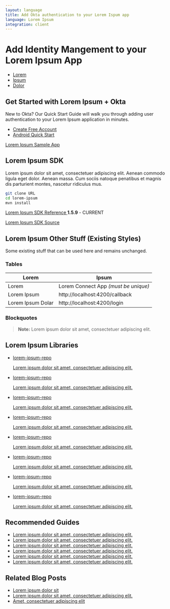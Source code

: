 ```yaml
---
layout: language
title: Add Okta authentication to your Lorem Ispum app
language: Lorem Ipsum
integration: client
---
```


# <i class='icon-48 docsPage code-java'></i> Add Identity Mangement to your Lorem Ipsum App

<ul class='language-tabs'>
    <li>
        <a href='#'>
            <i class='icon code-java-32'></i><span>Lorem</span>
        </a>
    </li>
    <li class="active">
        <a href='#'>
            <i class='icon code-php-32'></i><span>Ipsum</span>
        </a>
    </li>
    <li class="active">
        <a href='#'>
            <i class='icon code-android-32'></i><span>Dolor</span>
        </a>
    </li>
</ul>

## Get Started with Lorem Ipsum + Okta

New to Okta? Our Quick Start Guide will walk you through adding user authentication to your Lorem Ipsum application in minutes.

<ul class='language-ctas'>
  <li>
    <a href='/signup/' class='code-button highlighted' data-proofer-ignore>
      <span>Create Free Account</span>
    </a>
  </li>
  <li>
    <a href='/quickstart/#/android/java/generic' class='code-button inverse' data-proofer-ignore>
      <span>Android Quick Start</span>
    </a>
  </li>
</ul>

<a href='#'>
  <span class='fa fa-github'></span> <span>Lorem Ipsum Sample App</span>
</a>

## Lorem Ipsum SDK

Lorem ipsum dolor sit amet, consectetuer adipiscing elit. Aenean commodo ligula eget dolor. Aenean massa. Cum sociis natoque penatibus et magnis dis parturient montes, nascetur ridiculus mus.


```bash
git clone URL
cd lorem-ipsum
mvn install
```

<p class="language-reference">
  <a href='#' class="language-reference">
    <span class='icon expression-16'></span> 
    <span>Lorem Ipsum SDK Reference</span>
  </a>
  <span><b>1.5.9</b> - CURRENT</span>
</p>

<a href='#'>
  <span class='fa fa-github'></span> <span>Lorem Ipsum SDK Source</span>
</a>

## Lorem Ipsum Other Stuff (Existing Styles)

Some existing stuff that can be used here and remains unchanged.

### Tables

| Lorem               | Ipsum                                               |
| ------------------- | --------------------------------------------------- |
| Lorem               | Lorem Connect App *(must be unique)*                |
| Lorem Ipsum         | http://localhost:4200/callback                      |
| Lorem Ipsum Dolar   | http://localhost:4200/login                         |

### Blockquotes

> **Note:** Lorem ipsum dolor sit amet, consectetuer adipiscing elit.

## Lorem Ipsum Libraries

<ul class="language-libraries">
    <li>
        <a href="#">
            <span class='fa fa-github'></span> <span>lorem-ipsum-repo</span>
            <p>Lorem ipsum dolor sit amet, consectetuer adipiscing elit.</p>
        </a>
    </li>
    <li>
        <a href="#">
            <span class='fa fa-github'></span> <span>lorem-ipsum-repo</span>
            <p>Lorem ipsum dolor sit amet, consectetuer adipiscing elit.</p>
        </a>
    </li>
    <li>
        <a href="#">
            <span class='fa fa-github'></span> <span>lorem-ipsum-repo</span>
            <p>Lorem ipsum dolor sit amet, consectetuer adipiscing elit.</p>
        </a>
    </li>
    <li>
        <a href="#">
            <span class='fa fa-github'></span> <span>lorem-ipsum-repo</span>
            <p>Lorem ipsum dolor sit amet, consectetuer adipiscing elit.</p>
        </a>
    </li>
    <li>
        <a href="#">
            <span class='fa fa-github'></span> <span>lorem-ipsum-repo</span>
            <p>Lorem ipsum dolor sit amet, consectetuer adipiscing elit.</p>
        </a>
    </li>
    <li>
        <a href="#">
            <span class='fa fa-github'></span> <span>lorem-ipsum-repo</span>
            <p>Lorem ipsum dolor sit amet, consectetuer adipiscing elit.</p>
        </a>
    </li>
    <li>
        <a href="#">
            <span class='fa fa-github'></span> <span>lorem-ipsum-repo</span>
            <p>Lorem ipsum dolor sit amet, consectetuer adipiscing elit.</p>
        </a>
    </li>
    <li>
        <a href="#">
            <span class='fa fa-github'></span> <span>lorem-ipsum-repo</span>
            <p>Lorem ipsum dolor sit amet, consectetuer adipiscing elit.</p>
        </a>
    </li>
</ul>

## Recommended Guides

<ul class="language-list">
    <li>
        <a href="#">Lorem ipsum dolor sit amet, consectetuer adipiscing elit.</a>
    </li>
    <li>
        <a href="#">Lorem ipsum dolor sit amet, consectetuer adipiscing elit.</a>
    </li>
    <li>
        <a href="#">Lorem ipsum dolor sit amet, consectetuer adipiscing elit.</a>
    </li>
    <li>
        <a href="#">Lorem ipsum dolor sit amet, consectetuer adipiscing elit.</a>
    </li>
    <li>
        <a href="#">Lorem ipsum dolor sit amet, consectetuer adipiscing elit.</a>
    </li>
    <li>
        <a href="#">Lorem ipsum dolor sit amet, consectetuer adipiscing elit.</a>
    </li>
</ul>

## Related Blog Posts

<ul class="language-list">
    <li>
        <a href="#">Lorem ipsum dolor sit</a>
    </li>
    <li>
        <a href="#">Lorem ipsum dolor sit amet, consectetuer adipiscing elit.</a>
    </li>
    <li>
        <a href="#">Amet, consectetuer adipiscing elit</a>
    </li>
</ul>